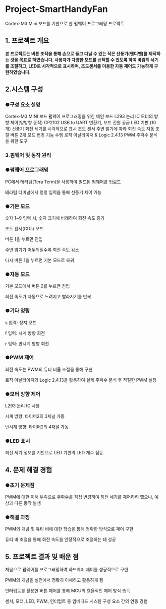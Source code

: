 # Project-SmartHandyFan
Cortex-M3 Mini 보드를 기반으로 한 펌웨어 프로그래밍 프로젝트


## 1. 프로젝트 개요
**본 프로젝트는 버튼 조작을 통해 손으로 들고 다닐 수 있는 작은 선풍기(핸디팬)를 제작하는 것을 목표로 하였습니다. 사용자가 다양한 모드를 선택할 수 있도록 하여 바람의 세기를 조절하고, LED로 시각적으로 표시하며, 조도센서를 이용한 자동 제어도 가능하게 구현하였습니다.**

## 2.시스템 구성

### ●구성 요소	설명
Cortex-M3 MINI 보드	펌웨어 프로그래밍을 위한 메인 보드
L293 논리 IC	모터의 방향 제어(양방향 동작)
CP2102	USB to UART 변환기, 보드 전원 공급
LED 기판 (10개)	선풍기 회전 세기를 시각적으로 표시
조도 센서	주변 밝기에 따라 회전 속도 자동 조절
버튼 2개	모드 변경 기능 수행
로직 아날라이저 & Logic 2.4.13	PWM 주파수 분석을 위한 도구

### 3.펌웨어 및 동작 원리
### ●펌웨어 프로그래밍

PC에서 테라텀(Tera Term)을 사용하여 빌드된 펌웨어를 업로드

테라텀 터미널에서 명령 입력을 통해 선풍기 제어 가능

### ●기본 모드

숫자 1~9 입력 시, 숫자 크기에 비례하여 회전 속도 증가

조도 센서(CDs) 모드

버튼 1을 누르면 진입

주변 밝기가 어두워질수록 회전 속도 감소

다시 버튼 1을 누르면 기본 모드로 복귀

### ●자동 모드

기본 모드에서 버튼 2를 누르면 진입

회전 속도가 자동으로 느려지고 빨라지기를 반복

### ●기타 명령

s 입력: 정지 모드

f 입력: 시계 방향 회전

r 입력: 반시계 방향 회전

### ●PWM 제어

회전 속도는 PWM의 듀티 비율 조절을 통해 구현

로직 아날라이저와 Logic 2.4.13을 활용하여 실제 주파수 분석 후 적절한 PWM 설정

### ●모터 방향 제어

L293 논리 IC 사용

시계 방향: 타이머2의 3채널 가동

반시계 방향: 타이머2의 4채널 가동

### ●LED 표시

회전 세기 정보를 기반으로 LED 기판의 LED 개수 점등

## 4. 문제 해결 경험
### ●초기 문제점

PWM에 대한 이해 부족으로 주파수를 직접 변경하여 회전 세기를 제어하려 했으나, 예상과 다른 동작 발생

### ●해결 과정

PWM의 개념 및 듀티 비에 대한 학습을 통해 정확한 방식으로 제어 구현

듀티 비 조절을 통해 회전 속도를 안정적으로 조절하는 데 성공

## 5. 프로젝트 결과 및 배운 점
처음으로 펌웨어를 프로그래밍하여 하드웨어 제어를 성공적으로 구현

PWM의 개념을 실전에서 정확히 이해하고 활용하게 됨

인터럽트를 활용한 버튼 제어를 통해 MCU의 효율적인 제어 방식 습득

센서, 모터, LED, PWM, 인터럽트 등 임베디드 시스템 구성 요소 간의 연동 경험
